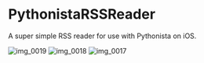 PythonistaRSSReader
===================

A super simple RSS reader for use with Pythonista on iOS.

![img_0019](https://cloud.githubusercontent.com/assets/38447/3350352/0ffdd07e-f9a6-11e3-9ebe-41aafc9b78d4.PNG)
![img_0018](https://cloud.githubusercontent.com/assets/38447/3350353/0fff2190-f9a6-11e3-878e-5865209632cf.PNG)
![img_0017](https://cloud.githubusercontent.com/assets/38447/3350354/0fffed78-f9a6-11e3-974f-9f4d398f3cfd.PNG)
